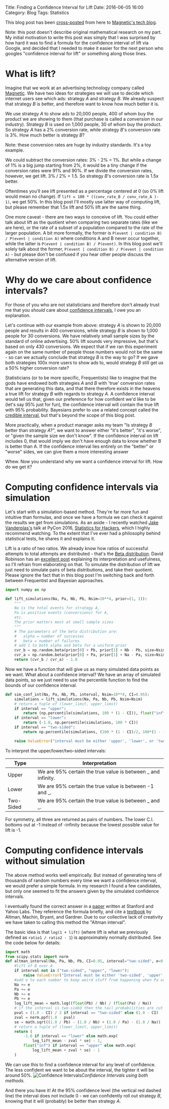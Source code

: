 Title: Finding a Confidence Interval for Lift
Date: 2016-06-05 16:00
Category: Blog
Tags: Statistics

This blog post has been [cross-posted](http://tech.magnetic.com/2016/06/finding-a-confidence-interval-for-lift.html) from here to [Magnetic's tech blog](http://tech.magnetic.com/).

Note: this post doesn't describe original mathematical research on my part. My initial motivation to write this post was simply that I was surprised by how hard it was to find a formula for the confidence interval of lift via Google, and decided that I needed to make it easier for the next person who googles "confidence interval for lift" or something along those lines.

# What is lift?

Imagine that we work at an advertising technology company called [Magnetic](http://www.magnetic.com). We have two ideas for strategies we will use to decide which internet users see which ads: strategy _A_ and strategy _B_. We already suspect that strategy _B_ is better, and therefore want to know how much better it is.

We use strategy _A_ to show ads to 20,000 people, 400 of whom buy the product we are showing to them (that purchase is called a *conversion* in our industry). Strategy _B_ is used on 1,000 people, 30 of whom buy the product. So strategy _A_ has a 2% conversion rate, while strategy _B_'s conversion rate is 3%. How much better is strategy _B_?

Note: these conversion rates are huge by industry standards. It's a toy example.

We could subtract the conversion rates: 3% - 2% = 1%. But while a change of 1% is a big jump starting from 2%, it would be a tiny change if the conversion rates were 91% and 90%. If we divide the conversion rates, however, we get lift. 3% / 2% =  1.5. So strategy _B_'s conversion rate is 1.5x better.

Oftentimes you'll see lift presented as a percentage centered at 0 (so 0% lift would mean no change). If `lift = 100 * ((conv_rate_B / conv_rate_A )- 1)`, we get 50%. In this blog post I'll mostly use latter way of computing lift, but please remember that 1.5x lift and 50% lift are the same thing.

One more caveat - there are two ways to conceive of lift. You could either talk about lift as the quotient when comparing two separate rates (like we are here), or the rate of a subset of a population compared to the rate of the larger population. A bit more formally, the former is `P(event | condition B) / P(event | condition A)` where conditions A and B never occur together, while the latter is `P(event | condition B) / P(event)`. In this blog post we'll solely talk about the former, `P(event | condition B) / P(event | condition A)` - but please don't be confused if you hear other people discuss the alternative version of lift.


# Why do we care about confidence intervals?

For those of you who are not statisticians and therefore don't already trust me that you *should* care about [confidence intervals](https://en.wikipedia.org/wiki/Confidence_interval), I owe you an explanation. 

Let's continue with our example from above: strategy _A_ is shown to 20,000 people and results in 400 conversions, while strategy _B_ is shown to 1,000 people for 30 conversions. We have relatively small sample sizes by the standard of online advertising. 50% lift sounds very impressive, but that's based on only 430 conversions. We expect that if we ran this experiment again on the same number of people those numbers would not be the same - so can we actually conclude that strategy _B_ is the way to go? If we gave both strategies 100x more users to show ads to, would strategy _B_ still get us a 50% higher conversion rate?

Statisticians (or to be more specific, Frequentists) like to imagine that the gods have endowed both strategies _A_ and _B_ with 'true' conversion rates that are generating this data, and that there therefore exists in the heavens a true lift for strategy _B_ with regards to strategy _A_. A confidence interval would tell us that, given our preference for how confident we'd like to be (let's say 95% just for fun), the confidence interval will contain the true lift with 95% probability. Bayesians prefer to use a related concept called the [credible interval](http://freakonometrics.hypotheses.org/18117), but that's beyond the scope of this blog post.

More practically, when a product manager asks my team "Is strategy _B_ better than strategy _A_?", we want to answer either "it's better", "it's worse", or "given the sample size we don't know". If the confidence interval on lift includes 0, that would imply we don't have enough data to know whether B is better than A. If the confidence interval lies entirely on the "better" or "worse" sides, we can give them a more interesting answer

Whew. Now you understand why we want a confidence interval for lift. How do we get it?

# Computing confidence intervals via simulation

Let's start with a simulation-based method. They're far more fun and intuitive than formulas, and once we have a formula we can check it against the results we get from simulations. As an aside - I recently watched [Jake Vanderplas's](http://staff.washington.edu/jakevdp/) talk at PyCon 2016, [Statistics for Hackers](https://www.youtube.com/watch?v=-7I7MWTX0gA), which I highly recommend watching. To the extent that I've ever had a philosophy behind statistical tests, he shares it and explains it.

Lift is a ratio of two ratios. We already know how ratios of successful attempts to total attempts are distributed - that's the [Beta distribution](https://en.wikipedia.org/wiki/Beta_distribution). David Robinson has an [excellent post](http://varianceexplained.org/statistics/beta_distribution_and_baseball/) explaining its interpretation and usefulness, so I'll refrain from elaborating on that. To simulate the distribution of lift we just need to simulate pairs of beta distributions, and take their quotient. Please ignore the fact that in this blog post I'm switching back and forth between Frequentist and Bayesian approaches.

```python
import numpy as np

def lift_simulations(Na, Pa, Nb, Pb, Nsim=10**4, prior=(1, 1)):
    """
    Na is the total events for strategy A,
    Pa is positive events (conversions) for A,
    etc.
    The prior matters most at small sample sizes
    """
    # The parameters of the beta distribution are:
    #   alpha = number of successes
    #   beta = number of failures
    # add 1 to both alpha and beta for a uniform prior
    cvr_b = np.random.beta(prior[0] + Pb, prior[1] + Nb - Pb, size=Nsim)
    cvr_a = np.random.beta(prior[0] + Pa, prior[1] + Na - Pa, size=Nsim)
    return (cvr_b / cvr_a) - 1.0
```

Now we have a function that will give us as many simulated data points as we want. What about a confidence interval? We have an array of simulated data points, so we just need to use the percentile function to find the bounds of our confidence interval.

```python
def sim_conf_int(Na, Pa, Nb, Pb, interval, Nsim=10**4, CI=0.95):
    simulations = lift_simulations(Na, Pa, Nb, Pb, Nsim=Nsim)
    # return a tuple of (lower_limit, upper_limit)
    if interval == "upper":
        return (np.percentile(simulations, 100 * (1 - CI)), float("inf"))
    if interval == "lower":
        return (-1.0, np.percentile(simulations, 100 * CI))
    if interval == "two-sided":
        return np.percentile(simulations, (100 * (1 - CI)/2, 100*(1 - (1 - CI)/2)))

    raise ValueError("interval must be either 'upper', 'lower', or 'two-sided'")
```

To interpret the upper/lower/two-sided intervals:  

Type  | Interpretation
------------- | -------------
Upper  | We are 95% certain the true value is between \_ and infinity.
Lower  | We are 95% certain the true value is between -1 and \_.
Two-Sided  | We are 95% certain the true value is between \_ and \_.

For symmetry, all three are returned as pairs of numbers. The lower C.I. bottoms out at -1 instead of -infinity because the lowest possible value for lift is -1.

# Computing confidence intervals without simulation

The above method works well empirically. But instead of generating tens of thousands of random numbers every time we want a confidence interval, we would prefer a simple formula. In my research I found a few candidates, but only one seemed to fit the answers given by the simulated confidence intervals.

I eventually found the correct answer in a [paper](http://ilpubs.stanford.edu:8090/993/2/displayadinfluenceTR.pdf) written at Stanford and Yahoo Labs. They reference the formula briefly, and cite a [textbook](http://www.amazon.com/Statistics-Confidence-Intervals-Statistical-Guidelines/dp/0727913751) by Altman, Machin, Bryant, and Gardner. Due to our collective lack of creativity we have taken to calling this method the "Altman interval".

The basic idea is that `log(1 + lift)` (where lift is what we previously defined as `ratio1 / ratio2 - 1`) is approximately normally distributed. See the code below for details:

```python
import math
from scipy.stats import norm
def altman_interval(Na, Pa, Nb, Pb, CI=0.95, interval="two-sided", e=0.5):
    #lift of B over A
    if interval not in ("two-sided", "upper", "lower"):
        raise ValueError("Interval must be either 'two-sided', 'upper', or 'lower'.")
    #add e to each number to keep weird stuff from happening when Pa or Pb are close to 0
    Na += e
    Pa += e
    Nb += e
    Pb += e
    log_lift_mean = math.log((float(Pb) / Nb) / (float(Pa) / Na))
    # if the interval is two-sided then the tail probabilities are cut in half
    pval = (1.0 - CI) / 2 if interval == "two-sided" else (1.0 - CI)
    zval = norm.ppf(1.0 - pval)
    se = math.sqrt((1.0 / Pb) - (1.0 / Nb) + (1.0 / Pa) - (1.0 / Na))
    # return a tuple of (lower_limit, upper_limit)
    return (
        -1.0 if interval == "lower" else math.exp(
            log_lift_mean - zval * se) - 1,
        float("inf") if interval == "upper" else math.exp(
            log_lift_mean + zval * se) - 1
    )
```

We can use this to find a confidence interval for any level of confidence. The less confident we want to be about the interval, the tighter it will be around 50%.
![Confidence Intervals]({filename}/images/lift/CI.png)_Confidence Intervals using both methods._

And there you have it! At the 95% confidence level (the vertical red dashed line) the interval does not include 0 - we can confidently roll out strategy _B_, knowing that it will (probably) be better than strategy _A_. 
